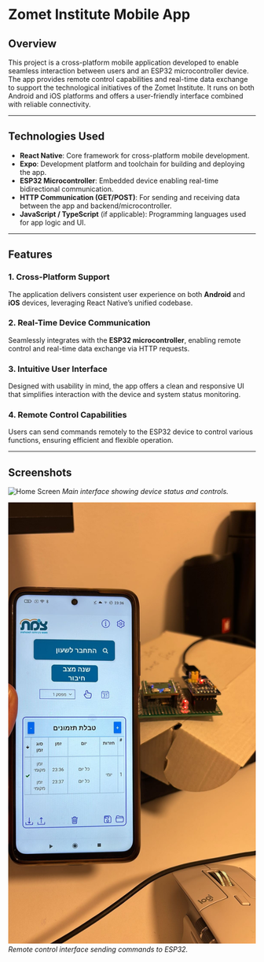 # Zomet Institute Mobile App

## Overview

This project is a cross-platform mobile application developed to enable seamless interaction between users and an ESP32 microcontroller device. The app provides remote control capabilities and real-time data exchange to support the technological initiatives of the Zomet Institute. It runs on both Android and iOS platforms and offers a user-friendly interface combined with reliable connectivity.

---

## Technologies Used

* **React Native**: Core framework for cross-platform mobile development.
* **Expo**: Development platform and toolchain for building and deploying the app.
* **ESP32 Microcontroller**: Embedded device enabling real-time bidirectional communication.
* **HTTP Communication (GET/POST)**: For sending and receiving data between the app and backend/microcontroller.
* **JavaScript / TypeScript** (if applicable): Programming languages used for app logic and UI.

---

## Features

### 1. Cross-Platform Support

The application delivers consistent user experience on both **Android** and **iOS** devices, leveraging React Native’s unified codebase.

### 2. Real-Time Device Communication

Seamlessly integrates with the **ESP32 microcontroller**, enabling remote control and real-time data exchange via HTTP requests.

### 3. Intuitive User Interface

Designed with usability in mind, the app offers a clean and responsive UI that simplifies interaction with the device and system status monitoring.

### 4. Remote Control Capabilities

Users can send commands remotely to the ESP32 device to control various functions, ensuring efficient and flexible operation.

---

## Screenshots

![Home Screen](https://github.com/yourusername/zomet-mobile-app/blob/main/images/home-screen.png)
*Main interface showing device status and controls.*

![Device Control](https://raw.githubusercontent.com/Emelloul98/zomet_project/1674d505e62c04fe85305a6bba3443a62af89b23/ESP32%20control.jpg)
*Remote control interface sending commands to ESP32.*






